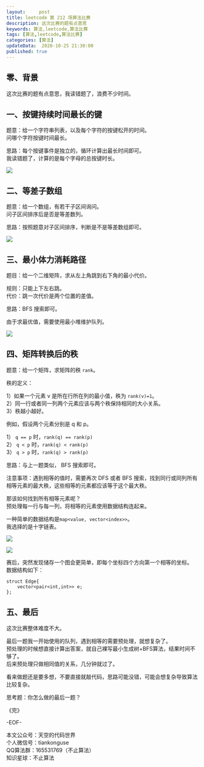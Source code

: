 ```yaml
---   
layout:     post  
title: leetcode 第 212 场算法比赛  
description: 这次比赛的题有点意思  
keywords: 算法,leetcode,算法比赛  
tags: [算法,leetcode,算法比赛]    
categories: [算法]  
updateData:  2020-10-25 21:30:00  
published: true  
---  
```



## 零、背景  


这次比赛的题有点意思，我读错题了，浪费不少时间。  


## 一、按键持续时间最长的键  


题意：给一个字符串列表，以及每个字符的按键松开的时间。  
问哪个字符按键时间最长。  


思路：每个按键事件是独立的，循环计算出最长时间即可。  
我读错题了，计算的是每个字母的总按键时长。  


![](http://res2020.tiankonguse.com/images/2020/10/25/001.png)


##  二、等差子数组  


题意：给一个数组，有若干子区间询问。  
问子区间排序后是否是等差数列。  


思路：按照题意对子区间排序，判断是不是等差数组即可。  


![](http://res2020.tiankonguse.com/images/2020/10/25/002.png)


## 三、最小体力消耗路径  


题目：给一个二维矩阵，求从左上角跳到右下角的最小代价。  


规则：只能上下左右跳。  
代价：跳一次代价是两个位置的差值。  


思路：BFS 搜索即可。  


由于求最优值，需要使用最小堆维护队列。  


![](http://res2020.tiankonguse.com/images/2020/10/25/003.png)


## 四、矩阵转换后的秩  


题意：给一个矩阵，求矩阵的秩 `rank`。  


秩的定义：  


1）如果一个元素 v 是所在行所在列的最小值，秩为 `rank(v)=1`。  
2）同一行或者同一列两个元素应该与两个秩保持相同的大小关系。  
3）秩越小越好。  

例如，假设两个元素分别是 q 和 p。  

1） `q == p` 时，`rank(q) == rank(p)`  
2） `q < p` 时，`rank(q) < rank(p)`  
3） `q > p` 时，`rank(q) > rank(p)`  


思路：与上一题类似， BFS 搜索即可。  


注意事项：遇到相等的值时，需要再次 DFS 或者 BFS 搜索，找到同行或同列所有相等元素的最大秩，这些相等的元素都应该等于这个最大秩。  


那该如何找到所有相等元素呢？  
预处理每一行与每一列，将相等的元素使用数据结构连起来。  


一种简单的数据结构是`map<value, vector<index>>`。  
我选择的是十字链表。  


![](http://res2020.tiankonguse.com/images/2020/10/25/004.png)


![](http://res2020.tiankonguse.com/images/2020/10/25/005.png)


赛后，突然发现储存一个图会更简单，即每个坐标四个方向第一个相等的坐标。  
数据结构如下：  


```
struct Edge{
    vector<pair<int,int>> e;
};
```


## 五、最后  


这次比赛整体难度不大。  


最后一题我一开始使用的队列，遇到相等的需要预处理，就想复杂了。  
预处理的时候想直接计算出答案，就自己裸写最小生成树+BFS算法，结果时间不够了。  
后来预处理只做相同值的关系，几分钟就过了。  


看来做题还是要多想，不要直接就敲代码，思路可能没错，可能会想复杂导致算法比较复杂。  


思考题：你怎么做的最后一题？  



《完》  


-EOF-  



本文公众号：天空的代码世界  
个人微信号：tiankonguse  
QQ算法群：165531769（不止算法）  
知识星球：不止算法  

